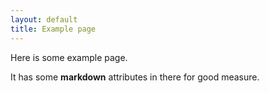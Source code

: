 ```yaml
---
layout: default
title: Example page
---
```


Here is some example page.

It has some **markdown** attributes in there for good measure.
